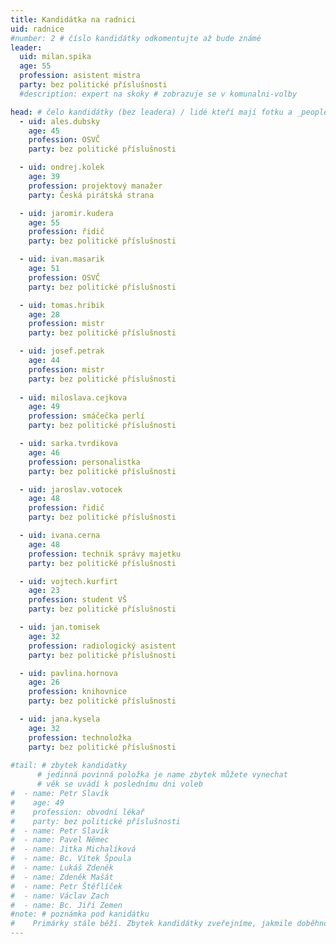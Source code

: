 ```yaml
---
title: Kandidátka na radnici
uid: radnice
#number: 2 # číslo kandidátky odkomentujte až bude známé
leader:
  uid: milan.spika
  age: 55
  profession: asistent mistra
  party: bez politické příslušnosti
  #description: expert na skoky # zobrazuje se v komunalni-volby

head: # čelo kandidátky (bez leadera) / lidé kteří mají fotku a _people/jmeno.md
  - uid: ales.dubsky
    age: 45
    profession: OSVČ
    party: bez politické příslušnosti

  - uid: ondrej.kolek
    age: 39
    profession: projektový manažer
    party: Česká pirátská strana

  - uid: jaromir.kudera
    age: 55
    profession: řidič
    party: bez politické příslušnosti

  - uid: ivan.masarik
    age: 51
    profession: OSVČ
    party: bez politické příslušnosti

  - uid: tomas.hribik
    age: 28
    profession: mistr
    party: bez politické příslušnosti

  - uid: josef.petrak
    age: 44
    profession: mistr
    party: bez politické příslušnosti
    
  - uid: miloslava.cejkova
    age: 49
    profession: smáčečka perlí
    party: bez politické příslušnosti

  - uid: sarka.tvrdikova
    age: 46
    profession: personalistka
    party: bez politické příslušnosti

  - uid: jaroslav.votocek
    age: 48
    profession: řidič
    party: bez politické příslušnosti

  - uid: ivana.cerna
    age: 48
    profession: technik správy majetku 
    party: bez politické příslušnosti

  - uid: vojtech.kurfirt
    age: 23
    profession: student VŠ
    party: bez politické příslušnosti

  - uid: jan.tomisek
    age: 32
    profession: radiologický asistent
    party: bez politické příslušnosti

  - uid: pavlina.hornova
    age: 26
    profession: knihovnice
    party: bez politické příslušnosti

  - uid: jana.kysela
    age: 32
    profession: technoložka
    party: bez politické příslušnosti
    
#tail: # zbytek kandidatky
      # jedinná povinná položka je name zbytek můžete vynechat
      # věk se uvádí k poslednímu dni voleb
#  - name: Petr Slavík
#    age: 49
#    profession: obvodní lékař
#    party: bez politické příslušnosti
#  - name: Petr Slavík
#  - name: Pavel Němec
#  - name: Jitka Michalíková
#  - name: Bc. Vítek Špoula
#  - name: Lukáš Zdeněk
#  - name: Zdeněk Mašát
#  - name: Petr Štěflíček
#  - name: Václav Zach
#  - name: Bc. Jiří Zemen
#note: # poznámka pod kanidátku
#    Primárky stále běží. Zbytek kandidátky zveřejníme, jakmile doběhnou.
---
```

